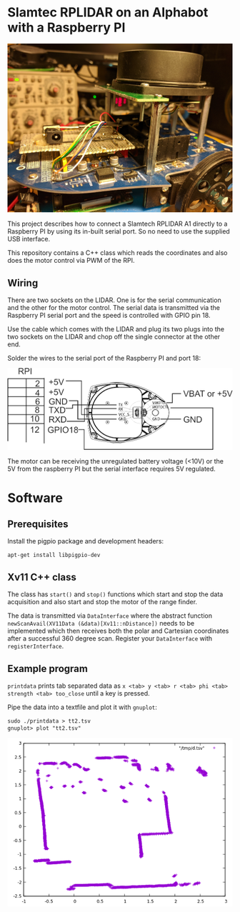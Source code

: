 # Slamtec RPLIDAR on an Alphabot with a Raspberry PI

![alt tag](robot.jpg)

This project describes how to connect a Slamtech RPLIDAR A1 directly
to a Raspberry PI by using its in-built serial port. So no need to use
the supplied USB interface.

This repository contains a C++ class which reads the coordinates
and also does the motor control via PWM of the RPI.

## Wiring

There are two sockets on the LIDAR. One is for the serial communication and
the other for the motor control. The serial data is transmitted via the
Raspberry PI serial port and the speed is controlled with GPIO pin 18.

Use the cable which comes with the LIDAR and plug its two plugs into
the two sockets on the LIDAR and chop off the single connector at the other end.

Solder the wires to the serial port of the Raspberry PI
and port 18:

![alt tag](wiring.png)

The motor can be receiving the unregulated battery voltage (<10V) or
the 5V from the raspberry PI but the serial interface requires 5V regulated.

# Software

## Prerequisites

Install the pigpio package and development headers:
```
apt-get install libpigpio-dev
```

## Xv11 C++ class

The class has `start()` and `stop()` functions which start and
stop the data acquisition and also start and stop the motor of
the range finder.

The data is transmitted via `DataInterface` where the abstract function
`newScanAvail(XV11Data (&data)[Xv11::nDistance])` needs to be implemented
which then receives both the polar and Cartesian coordinates after
a successful 360 degree scan. Register your `DataInterface` with
`registerInterface`.

## Example program
`printdata` prints tab separated data as
`x <tab> y <tab> r <tab> phi <tab> strength <tab> too_close` until a key is pressed.

Pipe the data into a textfile and plot it with `gnuplot`:
```
sudo ./printdata > tt2.tsv
gnuplot> plot "tt2.tsv"
```
![alt tag](map.png)
